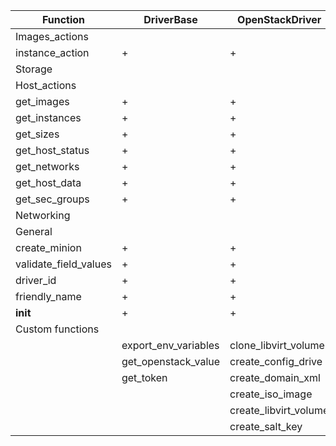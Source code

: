 Function|DriverBase|OpenStackDriver|LibVirtDriver|GenericDriver|CenturyLinkDriver
---|---|---|---|---|---
Images_actions|
instance_action|+|+|+|-|-
Storage|
Host_actions|
get_images|+|+|+|-|-
get_instances|+|+|+|-|-
get_sizes|+|+|+|-|-
get_host_status|+|+|+|-|-
get_networks|+|+|+|-|-
get_host_data|+|+|+|-|-
get_sec_groups|+|+|+|-|-
Networking|
General|
create_minion|+|+|+|-|-
validate_field_values|+|+|+|-|-
driver_id|+|+|+|+|+
friendly_name|+|+|+|-|+
__init__|+|+|+|-|-
Custom functions|
||export_env_variables|clone_libvirt_volume||get_token
||get_openstack_value|create_config_drive||get_url_value
||get_token|create_domain_xml||
|||create_iso_image||
|||create_libvirt_volume||
|||create_salt_key||